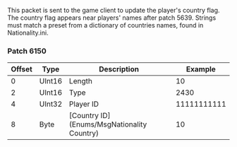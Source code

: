 This packet is sent to the game client to update the player's country flag. The country flag appears near players' names after patch 5639. Strings must match a preset from a dictionary of countries names, found in Nationality.ini.

### Patch 6150

| Offset | Type | Description | Example |
| -------- | -------- | -------- | -------- |
| 0 | UInt16 | Length | 10 |
| 2 | UInt16 | Type | 2430 |
| 4 | UInt32 | Player ID | 11111111111 |
| 8 | Byte | [Country ID](Enums/MsgNationality Country) | 10 |

